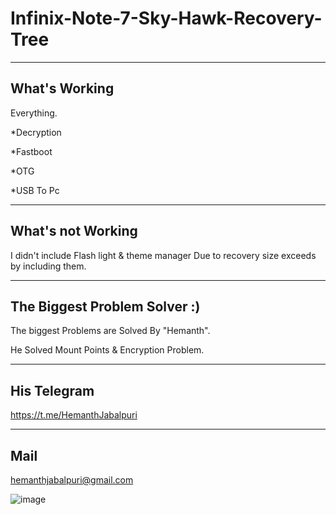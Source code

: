 # Infinix-Note-7-Sky-Hawk-Recovery-Tree

--------------
What's Working
---------------

Everything.

*Decryption

*Fastboot

*OTG

*USB To Pc

------------------
What's not Working
-------------------

I didn't include Flash light & theme manager 
Due to recovery size exceeds by including them.


------------------------------
The Biggest Problem Solver :)
------------------------------

The biggest Problems are Solved By "Hemanth".

He Solved Mount Points & Encryption Problem.

-------------
His Telegram
-------------
https://t.me/HemanthJabalpuri


-----
Mail
-----
hemanthjabalpuri@gmail.com

![image](https://user-images.githubusercontent.com/78879680/146638091-f8cfc5c4-4eed-4c31-a452-cf55400eaefb.png)

